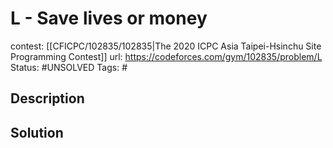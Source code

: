 # L - Save lives or money

contest: [[CFICPC/102835/102835|The 2020 ICPC Asia Taipei-Hsinchu Site Programming Contest]]
url: https://codeforces.com/gym/102835/problem/L
Status: #UNSOLVED
Tags: #

## Description

## Solution

